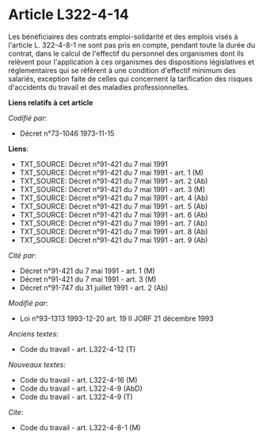 # Article L322-4-14

Les bénéficiaires des contrats emploi-solidarité et des emplois visés à l'article L. 322-4-8-1 ne sont pas pris en compte,
pendant toute la durée du contrat, dans le calcul de l'effectif du personnel des organismes dont ils relèvent pour
l'application à ces organismes des dispositions législatives et réglementaires qui se réfèrent à une condition d'effectif
minimum des salariés, exception faite de celles qui concernent la tarification des risques d'accidents du travail et des
maladies professionnelles.

**Liens relatifs à cet article**

_Codifié par_:

  - Décret n°73-1046 1973-11-15

**Liens**:

  - TXT_SOURCE: Décret n°91-421 du 7 mai 1991
  - TXT_SOURCE: Décret n°91-421 du 7 mai 1991 - art. 1 (M)
  - TXT_SOURCE: Décret n°91-421 du 7 mai 1991 - art. 2 (Ab)
  - TXT_SOURCE: Décret n°91-421 du 7 mai 1991 - art. 3 (M)
  - TXT_SOURCE: Décret n°91-421 du 7 mai 1991 - art. 4 (Ab)
  - TXT_SOURCE: Décret n°91-421 du 7 mai 1991 - art. 5 (Ab)
  - TXT_SOURCE: Décret n°91-421 du 7 mai 1991 - art. 6 (Ab)
  - TXT_SOURCE: Décret n°91-421 du 7 mai 1991 - art. 7 (Ab)
  - TXT_SOURCE: Décret n°91-421 du 7 mai 1991 - art. 8 (Ab)
  - TXT_SOURCE: Décret n°91-421 du 7 mai 1991 - art. 9 (Ab)

_Cité par_:

  - Décret n°91-421 du 7 mai 1991 - art. 1 (M)
  - Décret n°91-421 du 7 mai 1991 - art. 3 (M)
  - Décret n°91-747 du 31 juillet 1991 - art. 2 (Ab)

_Modifié par_:

  - Loi n°93-1313 1993-12-20 art. 19 II JORF 21 décembre 1993

_Anciens textes_:

  - Code du travail - art. L322-4-12 (T)

_Nouveaux textes_:

  - Code du travail - art. L322-4-16 (M)
  - Code du travail - art. L322-4-9 (AbD)
  - Code du travail - art. L322-4-9 (T)

_Cite_:

  - Code du travail - art. L322-4-8-1 (M)
